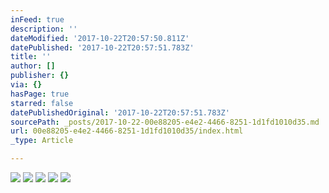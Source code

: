 ```yaml
---
inFeed: true
description: ''
dateModified: '2017-10-22T20:57:50.811Z'
datePublished: '2017-10-22T20:57:51.783Z'
title: ''
author: []
publisher: {}
via: {}
hasPage: true
starred: false
datePublishedOriginal: '2017-10-22T20:57:51.783Z'
sourcePath: _posts/2017-10-22-00e88205-e4e2-4466-8251-1d1fd1010d35.md
url: 00e88205-e4e2-4466-8251-1d1fd1010d35/index.html
_type: Article

---
```

![](https://the-grid-user-content.s3-us-west-2.amazonaws.com/c9137f59-33de-40f8-8e15-1b0c3db38eb5.jpg)
![](https://the-grid-user-content.s3-us-west-2.amazonaws.com/843f3c80-f79d-4b46-8a3d-d450e3bc12b7.jpg)
![](https://the-grid-user-content.s3-us-west-2.amazonaws.com/281ca4cf-40f2-48dc-9e8c-6769d5626cf2.jpg)
![](https://the-grid-user-content.s3-us-west-2.amazonaws.com/d9a16860-11cb-4801-9cb1-7e203e2d14ef.jpg)
![](https://the-grid-user-content.s3-us-west-2.amazonaws.com/ee144aed-b5c7-46b9-bbe8-0ff4b34125f5.jpg)